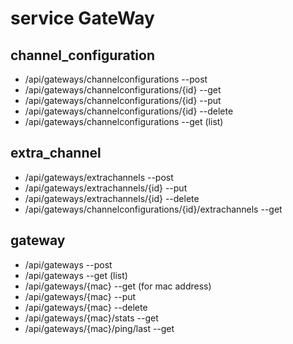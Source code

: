 # service GateWay
## channel_configuration
- /api/gateways/channelconfigurations  --post 
- /api/gateways/channelconfigurations/{id}  --get
- /api/gateways/channelconfigurations/{id}  --put
- /api/gateways/channelconfigurations/{id}  --delete
- /api/gateways/channelconfigurations  --get (list)

## extra_channel
- /api/gateways/extrachannels  --post
- /api/gateways/extrachannels/{id}  --put
- /api/gateways/extrachannels/{id}  --delete
- /api/gateways/channelconfigurations/{id}/extrachannels  --get

## gateway
- /api/gateways  --post
- /api/gateways  --get  (list)
- /api/gateways/{mac}  --get  (for mac address)
- /api/gateways/{mac}  --put  
- /api/gateways/{mac}  --delete  
- /api/gateways/{mac}/stats  --get
- /api/gateways/{mac}/ping/last  --get